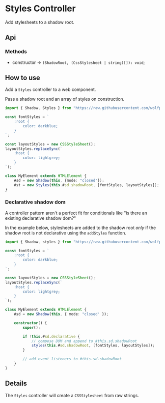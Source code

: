 # Styles Controller

Add stylesheets to a shadow root.

## Api

### Methods

- constructor -> `(ShadowRoot, (CssStylesheet | string)[]): void`;

## How to use

Add a `Styles` controller to a web component.

Pass a shadow root and an array of styles on construction.

```ts
import { Shadow, Styles } from "https://raw.githubusercontent.com/wolfpup-software/wctk-js/main/wctk/dist/wctk.js";

const fontStyles = `
    :root {
        color: darkblue;
    }
`;

const layoutStyles = new CSSStyleSheet();
layoutStyles.replaceSync(`
    :host {
        color: lightgrey;
    }
`);

class MyElement extends HTMLElement {
    #sd = new Shadow(this, {mode: "closed"});
    #st = new Styles(this.#sd.shadowRoot, [fontStyles, layoutStyles]);
}
```

### Declarative shadow dom

A controller pattern aren't a perfect fit for conditionals like "is there an existing declarative shadow dom?" 

In the example below, stylesheets are added to the shadow root _only_ if the shadow root is not declarative using the `addStyles` function.

```ts
import { Shadow, styles } from "https://raw.githubusercontent.com/wolfpup-software/wctk-js/main/wctk/dist/wctk.js";

const fontStyles = `
    :root {
        color: darkblue;
    }
`;

const layoutStyles = new CSSStyleSheet();
layoutStyles.replaceSync(`
    :host {
        color: lightgrey;
    }
`);

class MyElement extends HTMLElement {
    #sd = new Shadow(this, { mode: "closed" });

    constructor() {
        super();

        if !this.#sd.declarative {
            // compose DOM and append to #this.sd.shadowRoot
            styles(this.#sd.shadowRoot, [fontStyles, layoutStyles]);
        }

        // add event listeners to #this.sd.shadowRoot
    }
}
```

## Details

The `Styles` controller will create a `CSSStylesheet` from raw strings.
